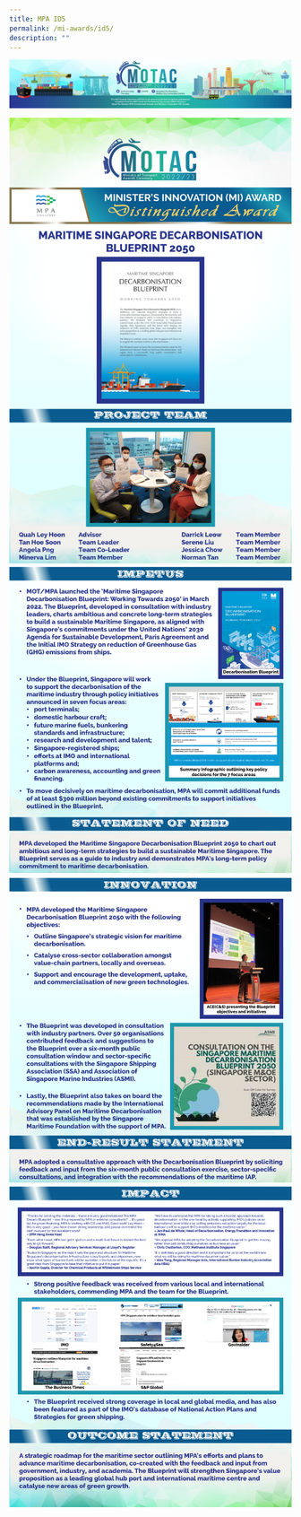```yaml
---
title: MPA ID5
permalink: /mi-awards/id5/
description: ""
---
```

![](/images/hero.png)

![](/images/MI/ID5/e-Panel_iD5_v01_Individual%20Award%20Contents%201.png)
![](/images/MI/ID5/e-Panel_iD5_v01_Individual%20Award%20Contents%202.png)
![](/images/MI/ID5/e-Panel_iD5_v01_Individual%20Award%20Contents%203.png)
![](/images/MI/ID5/e-Panel_iD5_v01_Individual%20Award%20Contents%204.png)